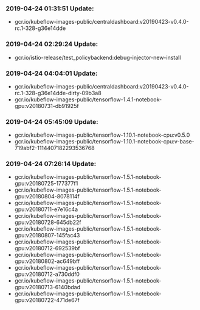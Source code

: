 ### 2019-04-24 01:31:51 Update:

- gcr.io/kubeflow-images-public/centraldashboard:v20190423-v0.4.0-rc.1-328-g36e14dde
### 2019-04-24 02:29:24 Update:

- gcr.io/istio-release/test_policybackend:debug-injector-new-install
### 2019-04-24 04:04:01 Update:

- gcr.io/kubeflow-images-public/centraldashboard:v20190423-v0.4.0-rc.1-328-g36e14dde-dirty-09b3a8
- gcr.io/kubeflow-images-public/tensorflow-1.4.1-notebook-gpu:v20180731-db91925f
### 2019-04-24 05:45:09 Update:

- gcr.io/kubeflow-images-public/tensorflow-1.10.1-notebook-cpu:v0.5.0
- gcr.io/kubeflow-images-public/tensorflow-1.10.1-notebook-cpu:v-base-719abf2-1114407182293536768
### 2019-04-24 07:26:14 Update:

- gcr.io/kubeflow-images-public/tensorflow-1.5.1-notebook-gpu:v20180725-177377f1
- gcr.io/kubeflow-images-public/tensorflow-1.5.1-notebook-gpu:v20180804-8078114f
- gcr.io/kubeflow-images-public/tensorflow-1.5.1-notebook-gpu:v20180711-e7e16c4a
- gcr.io/kubeflow-images-public/tensorflow-1.5.1-notebook-gpu:v20180728-645db22f
- gcr.io/kubeflow-images-public/tensorflow-1.5.1-notebook-gpu:v20180807-145fac43
- gcr.io/kubeflow-images-public/tensorflow-1.5.1-notebook-gpu:v20180712-692539bf
- gcr.io/kubeflow-images-public/tensorflow-1.5.1-notebook-gpu:v20180802-ac649bff
- gcr.io/kubeflow-images-public/tensorflow-1.5.1-notebook-gpu:v20180712-a730ddf0
- gcr.io/kubeflow-images-public/tensorflow-1.5.1-notebook-gpu:v20180713-6140bdad
- gcr.io/kubeflow-images-public/tensorflow-1.5.1-notebook-gpu:v20180722-471de67f
